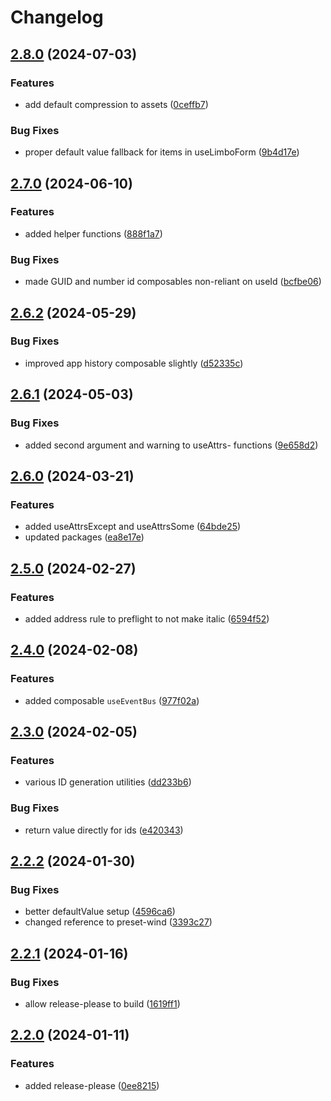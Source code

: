 # Changelog

## [2.8.0](https://github.com/limbo-works/Limbo.Nuxt.Core/compare/v2.7.0...v2.8.0) (2024-07-03)


### Features

* add default compression to assets ([0ceffb7](https://github.com/limbo-works/Limbo.Nuxt.Core/commit/0ceffb7a86e1514ac321d23c86957348f59c07ed))


### Bug Fixes

* proper default value fallback for items in useLimboForm ([9b4d17e](https://github.com/limbo-works/Limbo.Nuxt.Core/commit/9b4d17ec01649a3da24d791ce5b00cb10a517730))

## [2.7.0](https://github.com/limbo-works/Limbo.Nuxt.Core/compare/v2.6.2...v2.7.0) (2024-06-10)


### Features

* added helper functions ([888f1a7](https://github.com/limbo-works/Limbo.Nuxt.Core/commit/888f1a77899163316305dfc1badd342b8dfbaffe))


### Bug Fixes

* made GUID and number id composables non-reliant on useId ([bcfbe06](https://github.com/limbo-works/Limbo.Nuxt.Core/commit/bcfbe063dce459b3d56b3be6626e83ac306d48f1))

## [2.6.2](https://github.com/limbo-works/Limbo.Nuxt.Core/compare/v2.6.1...v2.6.2) (2024-05-29)


### Bug Fixes

* improved app history composable slightly ([d52335c](https://github.com/limbo-works/Limbo.Nuxt.Core/commit/d52335cc2e9cae69382db1a7f1fc62af3b77dc45))

## [2.6.1](https://github.com/limbo-works/Limbo.Nuxt.Core/compare/v2.6.0...v2.6.1) (2024-05-03)


### Bug Fixes

* added second argument and warning to useAttrs- functions ([9e658d2](https://github.com/limbo-works/Limbo.Nuxt.Core/commit/9e658d2c2b001d930cda99e813d631ebc973f7af))

## [2.6.0](https://github.com/limbo-works/Limbo.Nuxt.Core/compare/v2.5.0...v2.6.0) (2024-03-21)


### Features

* added useAttrsExcept and useAttrsSome ([64bde25](https://github.com/limbo-works/Limbo.Nuxt.Core/commit/64bde258ad88595fa2355ab17f1183e61f197514))
* updated packages ([ea8e17e](https://github.com/limbo-works/Limbo.Nuxt.Core/commit/ea8e17e080c9ef0777c63745ce0b8f972275fa5a))

## [2.5.0](https://github.com/limbo-works/Limbo.Nuxt.Core/compare/v2.4.0...v2.5.0) (2024-02-27)


### Features

* added address rule to preflight to not make italic ([6594f52](https://github.com/limbo-works/Limbo.Nuxt.Core/commit/6594f529abf183888d69aa7b042a2da2f5616470))

## [2.4.0](https://github.com/limbo-works/Limbo.Nuxt.Core/compare/v2.3.0...v2.4.0) (2024-02-08)


### Features

* added composable `useEventBus` ([977f02a](https://github.com/limbo-works/Limbo.Nuxt.Core/commit/977f02a8feea15077f899b6859ca8e3be4e2f16f))

## [2.3.0](https://github.com/limbo-works/Limbo.Nuxt.Core/compare/v2.2.2...v2.3.0) (2024-02-05)


### Features

* various ID generation utilities ([dd233b6](https://github.com/limbo-works/Limbo.Nuxt.Core/commit/dd233b6c3a80275fd9fffa6b958ab7b0bf8fce77))


### Bug Fixes

* return value directly for ids ([e420343](https://github.com/limbo-works/Limbo.Nuxt.Core/commit/e42034364dacf88037e640e265e8775254bb6ce0))

## [2.2.2](https://github.com/limbo-works/Limbo.Nuxt.Core/compare/v2.2.1...v2.2.2) (2024-01-30)


### Bug Fixes

* better defaultValue setup ([4596ca6](https://github.com/limbo-works/Limbo.Nuxt.Core/commit/4596ca64d9d9ddd804f0d922defc51423e1a643c))
* changed reference to preset-wind ([3393c27](https://github.com/limbo-works/Limbo.Nuxt.Core/commit/3393c27a31b6363fffa6a69514c7628e50c9be48))

## [2.2.1](https://github.com/limbo-works/Limbo.Nuxt.Core/compare/v2.2.0...v2.2.1) (2024-01-16)


### Bug Fixes

* allow release-please to build ([1619ff1](https://github.com/limbo-works/Limbo.Nuxt.Core/commit/1619ff12986e246ff3c721c57117b00cf4125a96))

## [2.2.0](https://github.com/limbo-works/Limbo.Nuxt.Core/compare/2.1.0...v2.2.0) (2024-01-11)


### Features

* added release-please ([0ee8215](https://github.com/limbo-works/Limbo.Nuxt.Core/commit/0ee8215f24b6ca592e3c59abf55a28aba9b9552b))
